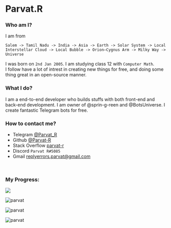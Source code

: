 # Parvat.R

### Who am I?
I am from 
```
Salem -> Tamil Nadu -> India -> Asia -> Earth -> Solar System -> Local Interstellar Cloud -> Local Bubble -> Orion–Cygnus Arm -> Milky Way -> Universe
```
I was born on `2nd Jan 2005`. I am studying class 12 with `Computer Math`.
<br>
I follow have a lot of intrest in creating new things for free, and doing some thing great in an open-source manner.


### What I do?
 I am a end-to-end developer who builds stuffs with both front-end and back-end development. I am owner of @sprin-g-reen and @BotsUniverse.
 I create fantastic Telegram bots for free.

### How to contact me?
- Telegram [@Parvat_R](https://telegram.me/Parvat_R)
- Github [@Parvat-R](https://github.com/Parvat-R)
- Stack Overflow [parvat-r](https://stackoverflow.com/users/14785531/parvat-r)
- Discord `Parvat R#5085`
- Gmail [replyerrors.parvat@gmail.com](mailto:replyerrors.parvat@gmail.com)

<br>

### My Progress:
      
<a><img src="https://github-readme-stats.vercel.app/api/?username=parvat-r&count_private=true&theme=tokyonight&showicons=true" /></a>
    
<a><img src="https://github-readme-stats.vercel.app/api/top-langs/?username=parvat-r&langs_count=5&theme=tokyonight" alt="parvat" /></a>
    
<a><img align="center" src="https://github-readme-streak-stats.herokuapp.com/?user=parvat-r&theme=tokyonight" alt="parvat" /></a>
    
<a><img src="https://github-profile-trophy.vercel.app/?username=parvat-r&theme=tokyonight" alt="parvat" /></a>
